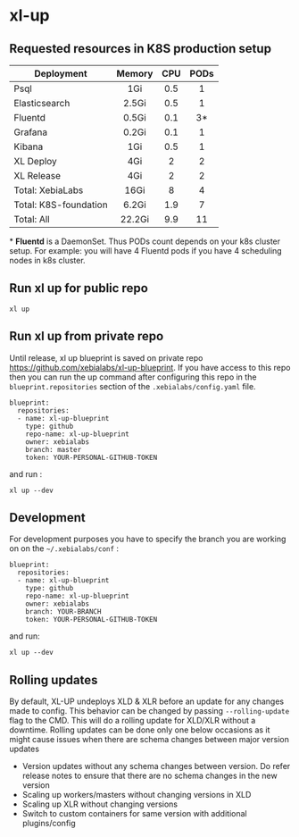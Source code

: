 # xl-up

## Requested resources in K8S production setup

| Deployment            | Memory | CPU | PODs |
| --------------------- | :----: | :-: | :--: |
| Psql                  |  1Gi   | 0.5 |  1   |
| Elasticsearch         | 2.5Gi  | 0.5 |  1   |
| Fluentd               | 0.5Gi  | 0.1 | 3\*  |
| Grafana               | 0.2Gi  | 0.1 |  1   |
| Kibana                |  1Gi   | 0.5 |  1   |
| XL Deploy             |  4Gi   |  2  |  2   |
| XL Release            |  4Gi   |  2  |  2   |
| Total: XebiaLabs      |  16Gi  |  8  |  4   |
| Total: K8S-foundation | 6.2Gi  | 1.9 |  7   |
| Total: All            | 22.2Gi | 9.9 |  11  |

\* **Fluentd** is a DaemonSet. Thus PODs count depends on your k8s cluster setup. For example: you will have 4 Fluentd pods if you have 4 scheduling nodes in k8s cluster.

## Run xl up for public repo

`xl up`

## Run xl up from private repo

Until release, xl up blueprint is saved on private repo https://github.com/xebialabs/xl-up-blueprint. If you have access to this repo then you can run the up command after configuring this repo in the `blueprint.repositories` section of the `.xebialabs/config.yaml` file.

```
blueprint:
  repositories:
  - name: xl-up-blueprint
    type: github
    repo-name: xl-up-blueprint
    owner: xebialabs
    branch: master
    token: YOUR-PERSONAL-GITHUB-TOKEN

```

and run :

`xl up --dev`

## Development

For development purposes you have to specify the branch you are working on on the `~/.xebialabs/conf` :

```
blueprint:
  repositories:
  - name: xl-up-blueprint
    type: github
    repo-name: xl-up-blueprint
    owner: xebialabs
    branch: YOUR-BRANCH
    token: YOUR-PERSONAL-GITHUB-TOKEN

```

and run:

`xl up --dev`

## Rolling updates

By default, XL-UP undeploys XLD & XLR before an update for any changes made to config. This behavior can be changed by passing `--rolling-update` flag to the CMD. This will do a rolling update for XLD/XLR without a downtime. Rolling updates can be done only one below occasions as it might cause issues when there are schema changes between major version updates

-   Version updates without any schema changes between version. Do refer release notes to ensure that there are no schema changes in the new version
-   Scaling up workers/masters without changing versions in XLD
-   Scaling up XLR without changing versions
-   Switch to custom containers for same version with additional plugins/config
